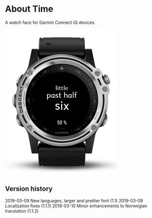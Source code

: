 # About Time
A watch face for Garmin Connect IQ devices

![Alt text](store/AboutTime.png?raw=true "Preview")

## Version history
2019-03-09  New languages, larger and prettier font (1.1)
2019-03-09  Localization fixes (1.1.1)
2019-03-10  Minor enhancements to Norwegian translation (1.1.2)
